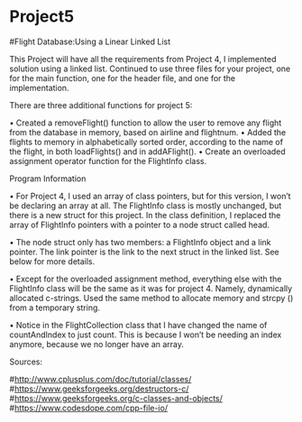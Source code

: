 # Project5
#Flight Database:Using a Linear Linked List

This Project will have all the requirements from Project 4, I implemented solution using a linked list.
Continued to use three files for your project, one for the main function, one for the header file, and
one for the implementation. 

There are three additional functions for project 5:

•	Created a removeFlight() function to allow the user to remove any flight from the database in memory,
based on airline and flightnum.
•	Added the flights to memory in alphabetically sorted order, according to the name of the flight,
in both loadFlights() and in addAFlight().
•	Create an overloaded assignment operator function for the FlightInfo class.

Program Information

•	For Project 4, I used an array of class pointers, but for this version,
I won’t be declaring an array at all. The FlightInfo class is mostly unchanged,
but there is a new struct for this project. In the class definition, I replaced the array of FlightInfo pointers
with a pointer to a node struct called head. 

•	The node struct only has two members: a FlightInfo object and a link pointer. The link pointer is the link to
the next struct in the linked list. See below for more details.

•	Except for the overloaded assignment method, everything else with the FlightInfo class will be the same as it was for project 4.
Namely, dynamically allocated c-strings. Used the same method to allocate memory and strcpy () from a temporary string.

•	Notice in the FlightCollection class that I have changed the name of countAndIndex to just count. This is because I won’t be
needing an index anymore, because we no longer have an array. 

Sources:

#http://www.cplusplus.com/doc/tutorial/classes/
#https://www.geeksforgeeks.org/destructors-c/
#https://www.geeksforgeeks.org/c-classes-and-objects/
#https://www.codesdope.com/cpp-file-io/

